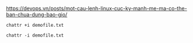 https://devops.vn/posts/mot-cau-lenh-linux-cuc-ky-manh-me-ma-co-the-ban-chua-dung-bao-gio/

```
chattr +i demofile.txt
```

```
chattr -i demofile.txt
```






